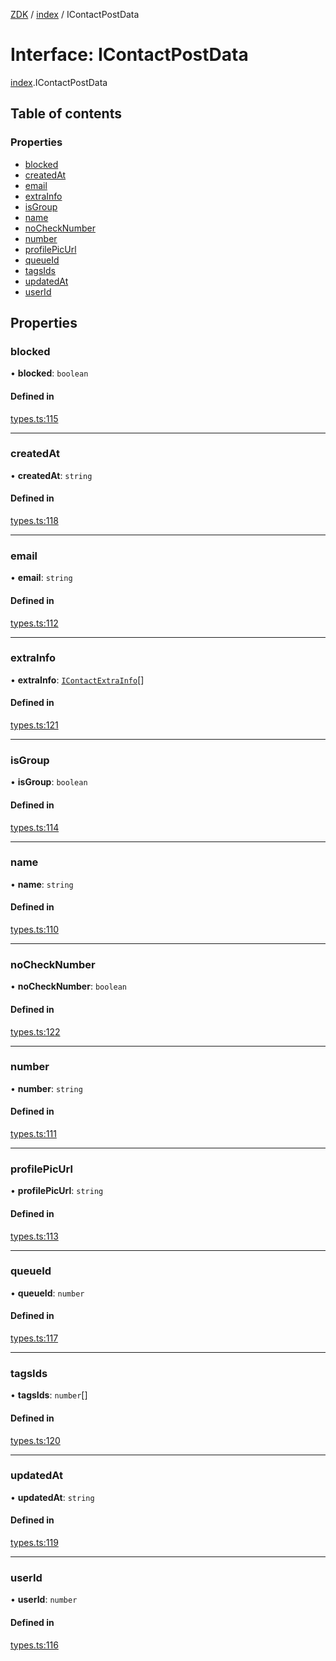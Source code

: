 [ZDK](../README.md) / [index](../modules/index.md) / IContactPostData

# Interface: IContactPostData

[index](../modules/index.md).IContactPostData

## Table of contents

### Properties

- [blocked](index.IContactPostData.md#blocked)
- [createdAt](index.IContactPostData.md#createdat)
- [email](index.IContactPostData.md#email)
- [extraInfo](index.IContactPostData.md#extrainfo)
- [isGroup](index.IContactPostData.md#isgroup)
- [name](index.IContactPostData.md#name)
- [noCheckNumber](index.IContactPostData.md#nochecknumber)
- [number](index.IContactPostData.md#number)
- [profilePicUrl](index.IContactPostData.md#profilepicurl)
- [queueId](index.IContactPostData.md#queueid)
- [tagsIds](index.IContactPostData.md#tagsids)
- [updatedAt](index.IContactPostData.md#updatedat)
- [userId](index.IContactPostData.md#userid)

## Properties

### blocked

• **blocked**: `boolean`

#### Defined in

[types.ts:115](https://github.com/innovtech-developers/zdk/blob/6a76e78c508b6f3ff70b928b5924e5ccba332fad/src/types.ts#L115)

___

### createdAt

• **createdAt**: `string`

#### Defined in

[types.ts:118](https://github.com/innovtech-developers/zdk/blob/6a76e78c508b6f3ff70b928b5924e5ccba332fad/src/types.ts#L118)

___

### email

• **email**: `string`

#### Defined in

[types.ts:112](https://github.com/innovtech-developers/zdk/blob/6a76e78c508b6f3ff70b928b5924e5ccba332fad/src/types.ts#L112)

___

### extraInfo

• **extraInfo**: [`IContactExtraInfo`](index.IContactExtraInfo.md)[]

#### Defined in

[types.ts:121](https://github.com/innovtech-developers/zdk/blob/6a76e78c508b6f3ff70b928b5924e5ccba332fad/src/types.ts#L121)

___

### isGroup

• **isGroup**: `boolean`

#### Defined in

[types.ts:114](https://github.com/innovtech-developers/zdk/blob/6a76e78c508b6f3ff70b928b5924e5ccba332fad/src/types.ts#L114)

___

### name

• **name**: `string`

#### Defined in

[types.ts:110](https://github.com/innovtech-developers/zdk/blob/6a76e78c508b6f3ff70b928b5924e5ccba332fad/src/types.ts#L110)

___

### noCheckNumber

• **noCheckNumber**: `boolean`

#### Defined in

[types.ts:122](https://github.com/innovtech-developers/zdk/blob/6a76e78c508b6f3ff70b928b5924e5ccba332fad/src/types.ts#L122)

___

### number

• **number**: `string`

#### Defined in

[types.ts:111](https://github.com/innovtech-developers/zdk/blob/6a76e78c508b6f3ff70b928b5924e5ccba332fad/src/types.ts#L111)

___

### profilePicUrl

• **profilePicUrl**: `string`

#### Defined in

[types.ts:113](https://github.com/innovtech-developers/zdk/blob/6a76e78c508b6f3ff70b928b5924e5ccba332fad/src/types.ts#L113)

___

### queueId

• **queueId**: `number`

#### Defined in

[types.ts:117](https://github.com/innovtech-developers/zdk/blob/6a76e78c508b6f3ff70b928b5924e5ccba332fad/src/types.ts#L117)

___

### tagsIds

• **tagsIds**: `number`[]

#### Defined in

[types.ts:120](https://github.com/innovtech-developers/zdk/blob/6a76e78c508b6f3ff70b928b5924e5ccba332fad/src/types.ts#L120)

___

### updatedAt

• **updatedAt**: `string`

#### Defined in

[types.ts:119](https://github.com/innovtech-developers/zdk/blob/6a76e78c508b6f3ff70b928b5924e5ccba332fad/src/types.ts#L119)

___

### userId

• **userId**: `number`

#### Defined in

[types.ts:116](https://github.com/innovtech-developers/zdk/blob/6a76e78c508b6f3ff70b928b5924e5ccba332fad/src/types.ts#L116)
